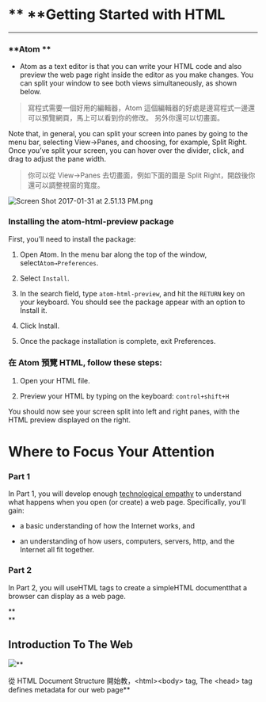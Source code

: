 # ** **Getting Started with HTML

---

### **Atom **

* Atom as a text editor is that you can write your HTML code and also preview the web page right inside the editor as you make changes. You can split your window to see both views simultaneously, as shown below. 

>寫程式需要一個好用的編輯器，Atom 這個編輯器的好處是邊寫程式一邊還可以預覽網頁，馬上可以看到你的修改。 另外你還可以切畫面。

Note that, in general, you can split your screen into panes by going to the menu bar, selecting View→Panes, and choosing, for example, Split Right. Once you’ve split your screen, you can hover over the divider, click, and drag to adjust the pane width.

> 你可以從 View→Panes 去切畫面，例如下面的圖是 Split Right，開啟後你還可以調整視窗的寬度。

![](https://lh4.googleusercontent.com/o0sweEC-g_3GtPg6RvHUP-li3uE8yQQqjbawY15Gi9TVN4UOPSIyiE6hcFMuuV6ApcBwTQE_rN3d8ZRfOtfNwlBzmkQK14Zd1j9WVCwEcwp_JqodoPdDhySRea8mXBZNR3pek8gJ "Screen Shot 2017-01-31 at 2.51.13 PM.png")



 

### Installing the atom-html-preview package

First, you’ll need to install the package:

1. Open Atom. In the menu bar along the top of the window, select`Atom→Preferences`.

2. Select `Install`.

3. In the search field, type `atom-html-preview`, and hit the `RETURN` key on your keyboard. You should see the package appear with an option to Install it.

4. Click Install.

5. Once the package installation is complete, exit Preferences.


### **在 Atom 預覽 HTML, follow these steps:**

1. Open your HTML file.

2. Preview your HTML by typing on the keyboard: `control+shift+H`

You should now see your screen split into left and right panes, with the HTML preview displayed on the right.



# **Where to Focus Your Attention**

### **Part 1**

In Part 1, you will develop enough [technological empathy](https://classroom.udacity.com/nanodegrees/nd000/parts/0001345400/modules/000134540075460/lessons/3521029360/concepts/35030495730923#) to understand what happens when you open \(or create\) a web page. Specifically, you'll gain:

* a basic understanding of how the Internet works, and

* an understanding of how users, computers, servers, http, and the Internet all fit together.

### **Part 2**

In Part 2, you will useHTML tags to create a simpleHTML documentthat a browser can display as a web page.

**    
**

## Introduction To The Web

![](https://lh3.googleusercontent.com/g3bgYAj-bx5tnkpYX2KGsbPrk37pZfoJdyzDxYVxffDfKsDD4ft55o-ALhKWXSOEpMlTpd8qp5oQkPk6kux3c-WK5Vw_GLnrrU5qxx5C4gHzmNtTdi-fD110NhSnUffjeXJ3INTi)**          

從 HTML Document Structure 
開始教，&lt;html&gt;&lt;body&gt; tag, The &lt;head&gt; tag defines metadata for our web page**


